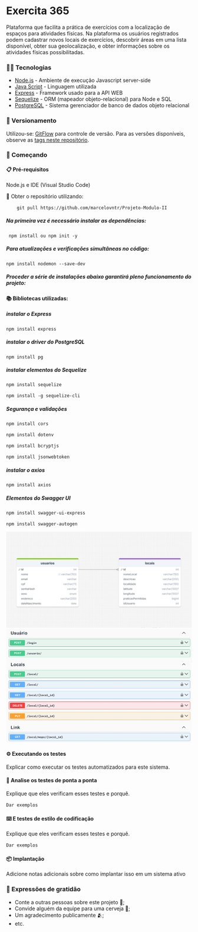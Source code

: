 # Exercita 365

Plataforma que facilita a prática de exercícios com a localização de espaços para atividades físicas. Na plataforma os usuários registrados podem cadastrar novos locais de exercícios, descobrir áreas em uma lista disponível, obter sua geolocalização, e obter informações sobre os atividades físicas possibilitadas.

### 👨‍💻 Tecnologias 

* [Node.js](https://nodejs.org/pt) - Ambiente de execução Javascript server-side
* [Java Script](https://www.javascript.com/) - Linguagem utilizada
* [Express](https://expressjs.com/pt-br/) - Framework usado para a API WEB
* [Sequelize](https://sequelize.org/) - ORM (mapeador objeto-relacional) para Node e SQL
* [PostgreSQL](https://www.postgresql.org/) - Sistema gerenciador de banco de dados objeto relacional


### 📌 Versionamento
Utilizou-se:
[GitFlow](https://docs.github.com/pt/get-started/using-github/github-flow) para controle de versão. Para as versões disponíveis, observe as [tags neste repositório](https://github.com/marcelovntr/Projeto-Modulo-II/branches). 



### 🚀 Começando

#### 📋 Pré-requisitos

Node.js e IDE (Visual Studio Code)

💾 Obter o repositório utilizando:
```
    git pull https://github.com/marcelovntr/Projeto-Modulo-II
```

##### Na primeira vez é necessário instalar as dependências:
```
 npm install ou npm init -y
 ```
 ##### Para atualizações e verificações simultâneas no código:   
 ```
npm install nodemon --save-dev
```
##### Proceder a série de instalações abaixo garantirá pleno funcionamento do projeto:

#### 📚 Bibliotecas utilizadas:

##### instalar o Express
```
npm install express
```
##### instalar o driver do PostgreSQL
```
npm install pg
```
##### instalar elementos do Sequelize
```
npm install sequelize
```
```
npm install -g sequelize-cli
```
##### Segurança e validações
```
npm install cors
```
```
npm install dotenv
```
```
npm install bcryptjs
```
```
npm install jsonwebtoken
```
##### instalar o axios
```
npm install axios
```
##### Elementos do Swagger UI
```
npm install swagger-ui-express
```
```
npm install swagger-autogen
```
![Modelo relacional](https://github.com/marcelovntr/Projeto-Modulo-II/blob/develop/src/images/sql_projeto.jpg)
![EndPoinst demonstrados no Swagger](https://github.com/marcelovntr/Projeto-Modulo-II/blob/develop/src/images/endPoinstFull.jpg)

#### ⚙️ Executando os testes

Explicar como executar os testes automatizados para este sistema.

#### 🔩 Analise os testes de ponta a ponta

Explique que eles verificam esses testes e porquê.

```
Dar exemplos
```

#### ⌨️ E testes de estilo de codificação

Explique que eles verificam esses testes e porquê.

```
Dar exemplos
```

#### 📦 Implantação

Adicione notas adicionais sobre como implantar isso em um sistema ativo



### 🎁 Expressões de gratidão

* Conte a outras pessoas sobre este projeto 📢;
* Convide alguém da equipe para uma cerveja 🍺;
* Um agradecimento publicamente 🫂;
* etc.


